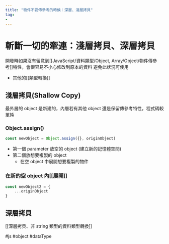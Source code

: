 ```yaml
---
title: "物件不要傳參考的時候：深層、淺層拷貝"
tag: 
- 
---
```

# 斬斷一切的牽連：淺層拷貝、深層拷貝
開發時如果沒有留意到[[JavaScript/資料類型/Object, Array/Object/物件傳參考]]特性，會很容易不小心修改到原本的資料
避免此狀況可使用
- 其他的[[類型轉換]]

## 淺層拷貝(Shallow Copy)
最外層的 object 是新建的，內層若有其他 object 還是保留傳參考特性，程式碼較單純

### Object.assign()
```js
const newObject = Object.assign({}, originObject)
```
- 第一個 parameter 放空的 object (建立新的記憶體空間)
- 第二個放想要複製的 object
  - 在空 object 中展開想要複製的物件


### 在新的空 object 內[[展開]]
```js
const newObject2 = {
    ...originObject
}
```


## 深層拷貝
[[深層拷貝、非 string 類型的資料類型轉換]]



#js #object #dataType 